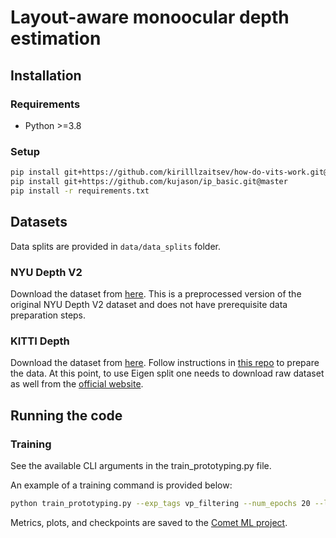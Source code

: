 # Layout-aware monoocular depth estimation

## Installation

### Requirements

- Python >=3.8

### Setup

```bash
pip install git+https://github.com/kirilllzaitsev/how-do-vits-work.git@transformer
pip install git+https://github.com/kujason/ip_basic.git@master
pip install -r requirements.txt
```

## Datasets

Data splits are provided in `data/data_splits` folder.

### NYU Depth V2

Download the dataset from [here](https://github.com/zzangjinsun/NLSPN_ECCV20/tree/master). This is a preprocessed version of the original NYU Depth V2 dataset and does not have prerequisite data preparation steps.

### KITTI Depth

Download the dataset from [here](http://www.cvlibs.net/datasets/kitti/eval_depth.php?benchmark=depth_prediction). Follow instructions in [this repo](https://github.com/zzangjinsun/NLSPN_ECCV20/tree/master) to prepare the data. At this point, to use Eigen split one needs to download raw dataset as well from the [official website](http://www.cvlibs.net/datasets/kitti/raw_data.php).

## Running the code

### Training

See the available CLI arguments in the train_prototyping.py file.

An example of a training command is provided below:

```bash
python train_prototyping.py --exp_tags vp_filtering --num_epochs 20 --line_op concat_binary --do_overfit --use_eigen --line_filter vanishing_point --use_attn --ds nyu --max_depth_eval 10.0 --exp_disabled
```

Metrics, plots, and checkpoints are saved to the [Comet ML project](https://www.comet.com/kirilllzaitsev/layout-aware-monodepth/view/new/experiments).